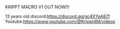 KRIPPT MACRO V1 OUT NOW!!!

13 years old
discord:https://discord.gg/gc4XYsA87f
Youtube:https://www.youtube.com/@Krippt4M/videos
